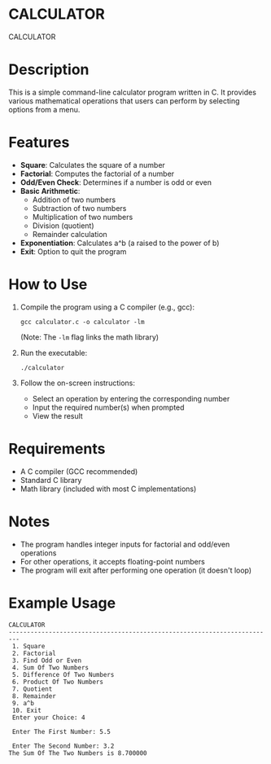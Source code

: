 # CALCULATOR
CALCULATOR

# Description
This is a simple command-line calculator program written in C. It provides various mathematical operations that users can perform by selecting options from a menu.

# Features
- **Square**: Calculates the square of a number
- **Factorial**: Computes the factorial of a number
- **Odd/Even Check**: Determines if a number is odd or even
- **Basic Arithmetic**:
  - Addition of two numbers
  - Subtraction of two numbers
  - Multiplication of two numbers
  - Division (quotient)
  - Remainder calculation
- **Exponentiation**: Calculates a^b (a raised to the power of b)
- **Exit**: Option to quit the program

# How to Use
1. Compile the program using a C compiler (e.g., gcc):
   ```
   gcc calculator.c -o calculator -lm
   ```
   (Note: The `-lm` flag links the math library)

2. Run the executable:
   ```
   ./calculator
   ```

3. Follow the on-screen instructions:
   - Select an operation by entering the corresponding number
   - Input the required number(s) when prompted
   - View the result

# Requirements
- A C compiler (GCC recommended)
- Standard C library
- Math library (included with most C implementations)

# Notes
- The program handles integer inputs for factorial and odd/even operations
- For other operations, it accepts floating-point numbers
- The program will exit after performing one operation (it doesn't loop)

# Example Usage
```
CALCULATOR 
------------------------------------------------------------------------- 
 1. Square 
 2. Factorial 
 3. Find Odd or Even 
 4. Sum Of Two Numbers 
 5. Difference Of Two Numbers 
 6. Product Of Two Numbers 
 7. Quotient 
 8. Remainder 
 9. a^b 
 10. Exit 
 Enter your Choice: 4

 Enter The First Number: 5.5

 Enter The Second Number: 3.2
The Sum Of The Two Numbers is 8.700000
```
